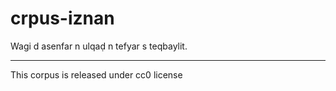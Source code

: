 # crpus-iznan
Wagi d asenfar n ulqaḍ n tefyar s teqbaylit.
___________________________________
This corpus is released under cc0 license 
